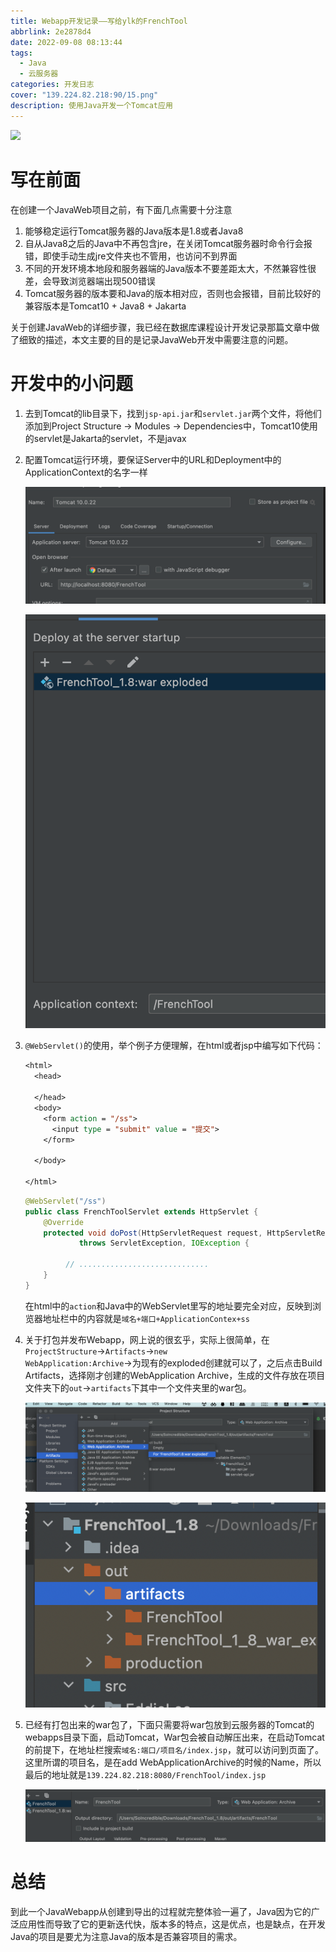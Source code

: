 ```yaml
---
title: Webapp开发记录——写给ylk的FrenchTool
abbrlink: 2e2878d4
date: 2022-09-08 08:13:44
tags:
  - Java
  - 云服务器
categories: 开发日志
cover: "139.224.82.218:90/15.png"
description: 使用Java开发一个Tomcat应用
---
```


![](Webapp开发记录——写给猪的FrenchTool/截屏2022-09-08-08.15.13.png)

# 写在前面

在创建一个JavaWeb项目之前，有下面几点需要十分注意

1. 能够稳定运行Tomcat服务器的Java版本是1.8或者Java8
2. 自从Java8之后的Java中不再包含jre，在关闭Tomcat服务器时命令行会报错，即使手动生成jre文件夹也不管用，也访问不到界面
3. 不同的开发环境本地段和服务器端的Java版本不要差距太大，不然兼容性很差，会导致浏览器端出现500错误
4. Tomcat服务器的版本要和Java的版本相对应，否则也会报错，目前比较好的兼容版本是Tomcat10 + Java8 + Jakarta

关于创建JavaWeb的详细步骤，我已经在数据库课程设计开发记录那篇文章中做了细致的描述，本文主要的目的是记录JavaWeb开发中需要注意的问题。

# 开发中的小问题

1. 去到Tomcat的lib目录下，找到<code>jsp-api.jar</code>和<code>servlet.jar</code>两个文件，将他们添加到Project Structure -> Modules -> Dependencies中，Tomcat10使用的servlet是Jakarta的servlet，不是javax

2. 配置Tomcat运行环境，要保证Server中的URL和Deployment中的ApplicationContext的名字一样

   ![](Webapp开发记录——写给猪的FrenchTool/image-20220908083019476.png)

   ![](Webapp开发记录——写给猪的FrenchTool/image-20220908083114305.png)

3. <code>@WebServlet()</code>的使用，举个例子方便理解，在html或者jsp中编写如下代码：

   ```jsp
   <html>
     <head>
       
     </head>
     <body>
       <form action = "/ss">
         <input type = "submit" value = "提交">
       </form>
       
     </body>
     
   </html>
   ```

   ```java
   @WebServlet("/ss")
   public class FrenchToolServlet extends HttpServlet {
       @Override
       protected void doPost(HttpServletRequest request, HttpServletResponse response)
               throws ServletException, IOException {
         
         	// .............................
       }
   }
   ```

   在html中的<code>action</code>和Java中的WebServlet里写的地址要完全对应，反映到浏览器地址栏中的内容就是<code>域名+端口+ApplicationContex+ss</code>

4. 关于打包并发布Webapp，网上说的很玄乎，实际上很简单，在<code>ProjectStructure</code>-><code>Artifacts</code>-><code>new WebApplication:Archive</code>->为现有的exploded创建就可以了，之后点击Build Artifacts，选择刚才创建的WebApplication Archive，生成的文件存放在项目文件夹下的<code>out</code>-><code>artifacts</code>下其中一个文件夹里的war包。

   ![](Webapp开发记录——写给猪的FrenchTool/image-20220908084308970.png)

   ![](Webapp开发记录——写给猪的FrenchTool/image-20220908084543063.png)

5. 已经有打包出来的war包了，下面只需要将war包放到云服务器的Tomcat的webapps目录下面，启动Tomcat，War包会被自动解压出来，在启动Tomcat的前提下，在地址栏搜索<code>域名:端口/项目名/index.jsp</code>，就可以访问到页面了。这里所谓的项目名，是在add WebApplicationArchive的时候的Name，所以最后的地址就是<code>139.224.82.218:8080/FrenchTool/index.jsp</code>

   ![](Webapp开发记录——写给猪的FrenchTool/image-20220908085057231.png)

# 总结

到此一个JavaWebapp从创建到导出的过程就完整体验一遍了，Java因为它的广泛应用性而导致了它的更新迭代快，版本多的特点，这是优点，也是缺点，在开发Java的项目是要尤为注意Java的版本是否兼容项目的需求。
